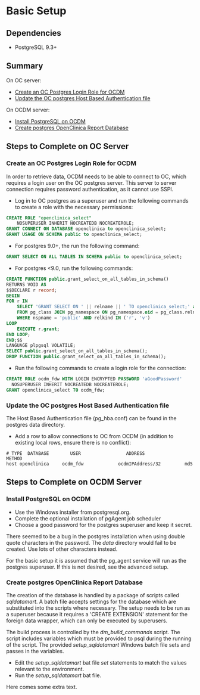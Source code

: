 # Basic Setup


## Dependencies
- PostgreSQL 9.3+


## Summary
On OC server:
- [Create an OC Postgres Login Role for OCDM](#create-an-oc-postgres-login-role-for-ocdm)
- [Update the OC postgres Host Based Authentication file](#update-the-oc-postgres-host-based-authentication-file)

On OCDM server:
- [Install PostgreSQL on OCDM](#install-postgresql-on-ocdm)
- [Create postgres OpenClinica Report Database](#create-postgres-openclinica-report-database)


## Steps to Complete on OC Server


### Create an OC Postgres Login Role for OCDM
In order to retrieve data, OCDM needs to be able to connect to OC, which 
requires a login user on the OC postgres server. This server to server 
connection requires password authentication, as it cannot use SSPI.

- Log in to OC postgres as a superuser and run the following commands to create
  a role with the necessary permissions:

```sql
CREATE ROLE "openclinica_select"
    NOSUPERUSER INHERIT NOCREATEDB NOCREATEROLE;
GRANT CONNECT ON DATABASE openclinica to openclinica_select;
GRANT USAGE ON SCHEMA public to openclinica_select;
```

- For postgres 9.0+, the run the following command:

```sql
GRANT SELECT ON ALL TABLES IN SCHEMA public to openclinica_select;
```

- For postgres <9.0, run the following commands:

```sql
CREATE FUNCTION public.grant_select_on_all_tables_in_schema()
RETURNS VOID AS
$$DECLARE r record;
BEGIN
FOR r IN
    SELECT 'GRANT SELECT ON ' || relname || ' TO openclinica_select;' as grant
    FROM pg_class JOIN pg_namespace ON pg_namespace.oid = pg_class.relnamespace
    WHERE nspname = 'public' AND relkind IN ('r', 'v')
LOOP
    EXECUTE r.grant;
END LOOP;
END;$$
LANGUAGE plpgsql VOLATILE;
SELECT public.grant_select_on_all_tables_in_schema();
DROP FUNCTION public.grant_select_on_all_tables_in_schema();
```

- Run the following commands to create a login role for the connection:

```sql
CREATE ROLE ocdm_fdw WITH LOGIN ENCRYPTED PASSWORD 'aGoodPassword'
  NOSUPERUSER INHERIT NOCREATEDB NOCREATEROLE;
GRANT openclinica_select TO ocdm_fdw;
```


### Update the OC postgres Host Based Authentication file
The Host Based Authentication file (pg_hba.conf) can be found in the postgres
data directory.
- Add a row to allow connections to OC from OCDM (in addition to existing local
  rows, ensure there is no conflict):

```
# TYPE  DATABASE        USER                 ADDRESS                 METHOD
host openclinica     ocdm_fdw             ocdmIPAddress/32         md5
```


## Steps to Complete on OCDM Server


### Install PostgreSQL on OCDM
- Use the Windows installer from postgresql.org.
- Complete the optional installation of pgAgent job scheduler
- Choose a good password for the postgres superuser and keep it secret.

There seemed to be a bug in the postgres installation when using double quote 
characters in the password. The *data* directory would fail to be created. Use 
lots of other characters instead.

For the basic setup it is assumed that the pg_agent service will run as the 
postgres superuser. If this is not desired, see the advanced setup.


### Create postgres OpenClinica Report Database
The creation of the database is handled by a package of scripts called 
*sqldatamart*. A batch file accepts settings for the database which are 
substituted into the scripts where necessary. The setup needs to be run as a 
superuser because it requires a 'CREATE EXTENSION' statement for the foreign 
data wrapper, which can only be executed by superusers.

The build process is controlled by the *dm_build_commands* script. The script 
includes variables which must be provided to psql during the running of the 
script. The provided *setup_sqldatamart* Windows batch file sets and passes in 
the variables. 

- Edit the *setup_sqldatamart* bat file *set* statements to match the values 
  relevant to the environment.
- Run the *setup_sqldatamart* bat file.

Here comes some extra text.
